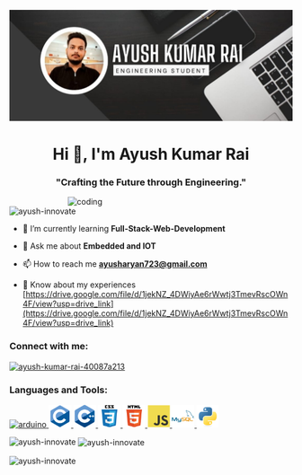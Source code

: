 ![logo](https://github.com/Ayush-innovate/Ayush-innovate/blob/main/88636899-a804-4372-b8ba-ffb81feb1cb1.jpg)
<h1 align="center">Hi 👋, I'm Ayush Kumar Rai</h1>
<h3 align="center">"Crafting the Future through Engineering."</h3>

<img align="right" alt="coding" width="400" src="https://user-images.githubusercontent.com/55389276/140866485-8fb1c876-9a8f-4d6a-98dc-08c4981eaf70.gif">

<p align="left"> <img src="https://komarev.com/ghpvc/?username=ayush-innovate&label=Profile%20views&color=0e75b6&style=flat" alt="ayush-innovate" /> </p>


- 🌱 I’m currently learning **Full-Stack-Web-Development**

- 💬 Ask me about **Embedded and IOT**

- 📫 How to reach me **ayusharyan723@gmail.com**

- 📄 Know about my experiences [https://drive.google.com/file/d/1jekNZ_4DWiyAe6rWwtj3TmevRscOWn4F/view?usp=drive_link](https://drive.google.com/file/d/1jekNZ_4DWiyAe6rWwtj3TmevRscOWn4F/view?usp=drive_link)

<h3 align="left">Connect with me:</h3>
<p align="left">
<a href="https://linkedin.com/in/ayush-kumar-rai-40087a213" target="blank"><img align="center" src="https://raw.githubusercontent.com/rahuldkjain/github-profile-readme-generator/master/src/images/icons/Social/linked-in-alt.svg" alt="ayush-kumar-rai-40087a213" height="30" width="40" /></a>
</p>

<h3 align="left">Languages and Tools:</h3>
<p align="left"> <a href="https://www.arduino.cc/" target="_blank" rel="noreferrer"> <img src="https://cdn.worldvectorlogo.com/logos/arduino-1.svg" alt="arduino" width="40" height="40"/> </a> <a href="https://www.cprogramming.com/" target="_blank" rel="noreferrer"> <img src="https://raw.githubusercontent.com/devicons/devicon/master/icons/c/c-original.svg" alt="c" width="40" height="40"/> </a> <a href="https://www.w3schools.com/cpp/" target="_blank" rel="noreferrer"> <img src="https://raw.githubusercontent.com/devicons/devicon/master/icons/cplusplus/cplusplus-original.svg" alt="cplusplus" width="40" height="40"/> </a> <a href="https://www.w3schools.com/css/" target="_blank" rel="noreferrer"> <img src="https://raw.githubusercontent.com/devicons/devicon/master/icons/css3/css3-original-wordmark.svg" alt="css3" width="40" height="40"/> </a> <a href="https://www.w3.org/html/" target="_blank" rel="noreferrer"> <img src="https://raw.githubusercontent.com/devicons/devicon/master/icons/html5/html5-original-wordmark.svg" alt="html5" width="40" height="40"/> </a> <a href="https://developer.mozilla.org/en-US/docs/Web/JavaScript" target="_blank" rel="noreferrer"> <img src="https://raw.githubusercontent.com/devicons/devicon/master/icons/javascript/javascript-original.svg" alt="javascript" width="40" height="40"/> </a> <a href="https://www.mysql.com/" target="_blank" rel="noreferrer"> <img src="https://raw.githubusercontent.com/devicons/devicon/master/icons/mysql/mysql-original-wordmark.svg" alt="mysql" width="40" height="40"/> </a> <a href="https://www.python.org" target="_blank" rel="noreferrer"> <img src="https://raw.githubusercontent.com/devicons/devicon/master/icons/python/python-original.svg" alt="python" width="40" height="40"/> </a> </p>

<p><img align="left" src="https://github-readme-stats.vercel.app/api/top-langs?username=ayush-innovate&show_icons=true&locale=en&layout=compact" alt="ayush-innovate" /></p>

<p>&nbsp;<img align="center" src="https://github-readme-stats.vercel.app/api?username=ayush-innovate&show_icons=true&locale=en" alt="ayush-innovate" /></p>

<p><img align="center" src="https://github-readme-streak-stats.herokuapp.com/?user=ayush-innovate&" alt="ayush-innovate" /></p>

